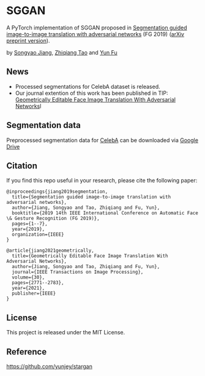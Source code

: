 # SGGAN
A PyTorch implementation of SGGAN proposed in [Segmentation guided image-to-image translation with adversarial networks](https://ieeexplore.ieee.org/document/8756542) (FG 2019) ([arXiv preprint version](https://arxiv.org/abs/1901.01569)).

by [Songyao Jiang](https://www.songyaojiang.com/), [Zhiqiang Tao](https://ztao.cc/) and [Yun Fu](http://www1.ece.neu.edu/~yunfu/)



## News
* Processed segmentations for CelebA dataset is released.
* Our journal extention of this work has been published in TIP: [Geometrically Editable Face Image Translation With Adversarial Networks](https://ieeexplore.ieee.org/document/9336328)l

## Segmentation data
Preprocessed segmentation data for [CelebA](http://mmlab.ie.cuhk.edu.hk/projects/CelebA.html) can be downloaded via [Google Drive](https://drive.google.com/file/d/1K496cZAlssIvrbW8ygzivYobWvQuAaGM/view?usp=sharing)

## Citation
If you find this repo useful in your research, please cite the following paper:
```
@inproceedings{jiang2019segmentation,
  title={Segmentation guided image-to-image translation with adversarial networks},
  author={Jiang, Songyao and Tao, Zhiqiang and Fu, Yun},
  booktitle={2019 14th IEEE International Conference on Automatic Face \& Gesture Recognition (FG 2019)},
  pages={1--7},
  year={2019},
  organization={IEEE}
}

@article{jiang2021geometrically,
  title={Geometrically Editable Face Image Translation With Adversarial Networks},
  author={Jiang, Songyao and Tao, Zhiqiang and Fu, Yun},
  journal={IEEE Transactions on Image Processing},
  volume={30},
  pages={2771--2783},
  year={2021},
  publisher={IEEE}
}
```

## License
This project is released under the MIT License.

## Reference
https://github.com/yunjey/stargan
